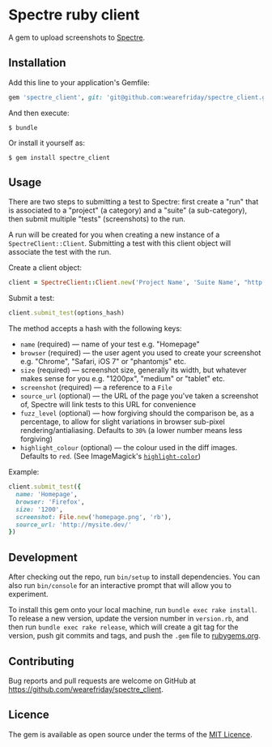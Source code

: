 # Spectre ruby client

A gem to upload screenshots to [Spectre](https://github.com/wearefriday/spectre).

## Installation

Add this line to your application's Gemfile:

```ruby
gem 'spectre_client', git: 'git@github.com:wearefriday/spectre_client.git'
```

And then execute:

    $ bundle

Or install it yourself as:

    $ gem install spectre_client

## Usage

There are two steps to submitting a test to Spectre: first create a "run" that is associated to a "project" (a category) and a "suite" (a sub-category), then submit multiple "tests" (screenshots) to the run.

A run will be created for you when creating a new instance of a `SpectreClient::Client`. Submitting a test with this client object will associate the test with the run.

Create a client object:

```ruby
client = SpectreClient::Client.new('Project Name', 'Suite Name', "http://spectre.local")
```

Submit a test:

```ruby
client.submit_test(options_hash)
```

The method accepts a hash with the following keys:

* `name` (required) — name of your test e.g. "Homepage"
* `browser` (required) — the user agent you used to create your screenshot e.g. "Chrome", "Safari, iOS 7" or "phantomjs" etc.
* `size` (required) — screenshot size, generally its width, but whatever makes sense for you e.g. "1200px", "medium" or "tablet" etc.
* `screenshot` (required) — a reference to a `File`
* `source_url` (optional) — the URL of the page you've taken a screenshot of, Spectre will link tests to this URL for convenience
* `fuzz_level` (optional) — how forgiving should the comparison be, as a percentage, to allow for slight variations in browser sub-pixel rendering/antialiasing. Defaults to `30%` (a lower number means less forgiving)
* `highlight_colour` (optional) — the colour used in the diff images. Defaults to `red`. (See ImageMagick's [`highlight-color`](http://www.imagemagick.org/script/command-line-options.php#highlight-color))

Example:

```ruby
client.submit_test({
  name: 'Homepage',
  browser: 'Firefox',
  size: '1200',
  screenshot: File.new('homepage.png', 'rb'),
  source_url: 'http://mysite.dev/'
})
```

## Development

After checking out the repo, run `bin/setup` to install dependencies. You can also run `bin/console` for an interactive prompt that will allow you to experiment.

To install this gem onto your local machine, run `bundle exec rake install`. To release a new version, update the version number in `version.rb`, and then run `bundle exec rake release`, which will create a git tag for the version, push git commits and tags, and push the `.gem` file to [rubygems.org](https://rubygems.org).

## Contributing

Bug reports and pull requests are welcome on GitHub at <https://github.com/wearefriday/spectre_client>.

## Licence

The gem is available as open source under the terms of the [MIT Licence](http://opensource.org/licenses/MIT).
